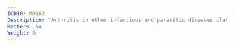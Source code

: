 ```yaml
---
ICD10: M0182
Description: "Arthritis in other infectious and parasitic diseases classified elsewhere: Upper arm"
Matters: No
Weight: 0
---
```

